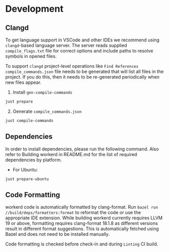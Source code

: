 # Development

## Clangd

To get language support in VSCode and other IDEs we recommend using `clangd`-based language server.
The server reads supplied `compile_flags.txt` file for correct options and include paths to resolve symbols
in opened files.

To support `clangd` project-level operations like `Find References` `compile_commands.json` file needs to
be generated that will list all files in the project. If you do this, then it needs to be re-generated periodically
when new files appear.

1.  Install `gen-compile-commands`

```sh
just prepare
```

2.  Generate `compile_commands.json`

```sh
just compile-commands
```

## Dependencies

In order to install dependencies, please run the following command. Also refer to Building workerd in README.md for the list of required dependencies by platform.

- For Ubuntu:

```sh
just prepare-ubuntu
```

## Code Formatting

workerd code is automatically formatted by clang-format. Run `bazel run //build/deps/formatters:format` to reformat the code
or use the appropriate IDE extension.
While building workerd currently requires LLVM 19 or above, formatting requires clang-format 18.1.8 as different
versions result in different format suggestions. This is automatically fetched using Bazel and does not need to be
installed manually.

Code formatting is checked before check-in and during `Linting` CI build.
